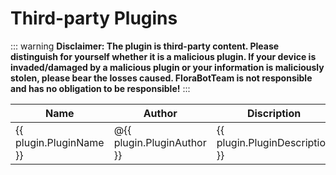 # Third-party Plugins

::: warning 
**Disclaimer: The plugin is third-party content. Please distinguish for yourself whether it is a malicious plugin. If your device is invaded/damaged by a malicious plugin or your information is maliciously stolen, please bear the losses caused. FloraBotTeam is not responsible and has no obligation to be responsible!**
:::

<script setup>
import data from '../../plugin.json'
</script>

<table align="center">
    <thead>
        <tr>
            <th>Name</th>
            <th>Author</th>
            <th>Discription</th>
            <th>Repository</th>
        </tr>
        </thead>
        <tbody>
            <tr v-for="plugin in data">
                <td>{{ plugin.PluginName }}</td>
                <td>@{{ plugin.PluginAuthor }}</td>
                <td>{{ plugin.PluginDescription }}</td>
                <td><a :href="plugin.repo">{{plugin.repo_from}}</a></td>
            </tr>
        </tbody>
</table>
